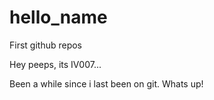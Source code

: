 # hello_name
First github repos

Hey peeps, its IV007...

Been a while since i last been on git.
Whats up!
